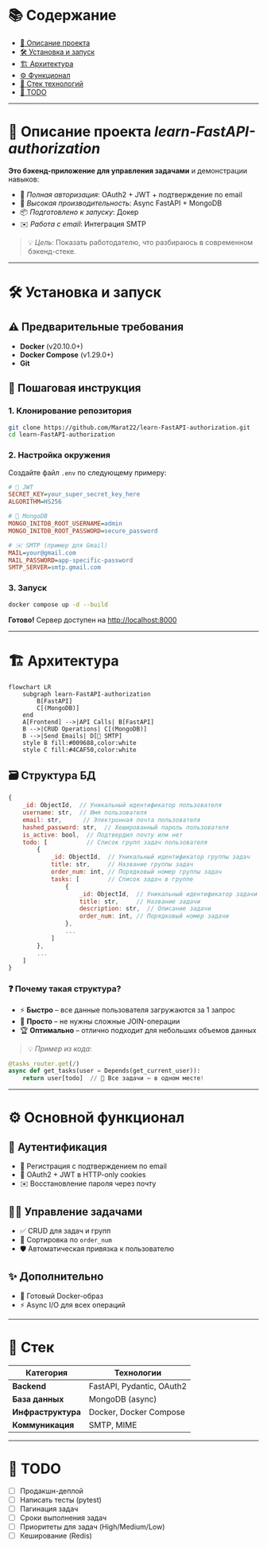# 📚 Содержание  
- [🚀 Описание проекта](#🚀-описание-проекта-learn-fastapi-authorization)  
- [🛠 Установка и запуск](#🛠-установка-и-запуск)
- [🏗 Архитектура](#🏗-архитектура)
- [⚙️ Функционал](#⚙️-основной-функционал)  
- [🧰 Стек технологий](#🧰-стек)
- [📝 TODO](#📝-todo)

---
# 🚀 Описание проекта *learn-FastAPI-authorization*  
**Это бэкенд-приложение для управления задачами** и демонстрации навыков:  
- 🔐 *Полная авторизация*: OAuth2 + JWT + подтверждение по email  
- 🚀 *Высокая производительность*: Async FastAPI + MongoDB  
- 📦 *Подготовлено к запуску*: Докер  
- ✉️ *Работа с email*: Интеграция SMTP  

> 💡 *Цель*: Показать работодателю, что  разбираюсь в современном бэкенд-стеке.

---

# 🛠 Установка и запуск  

## ⚠️ Предварительные требования  
- **Docker** (v20.10.0+)  
- **Docker Compose** (v1.29.0+)  
- **Git**  

## 🚦 Пошаговая инструкция  

### 1. Клонирование репозитория  
```bash
git clone https://github.com/Marat22/learn-FastAPI-authorization.git
cd learn-FastAPI-authorization
```

### 2. Настройка окружения  
Создайте файл `.env` по следующему примеру:  
```ini
# 🔑 JWT
SECRET_KEY=your_super_secret_key_here
ALGORITHM=HS256

# 🍃 MongoDB
MONGO_INITDB_ROOT_USERNAME=admin
MONGO_INITDB_ROOT_PASSWORD=secure_password

# ✉️ SMTP (пример для Gmail)
MAIL=your@gmail.com
MAIL_PASSWORD=app-specific-password
SMTP_SERVER=smtp.gmail.com
```

### 3. Запуск  
```bash
docker compose up -d --build
```
**Готово!** Сервер доступен на [http://localhost:8000](http://localhost:8000)  
 

---

# 🏗 Архитектура  
```mermaid
flowchart LR
    subgraph learn-FastAPI-authorization
        B[FastAPI]
        C[(MongoDB)]
    end
    A[Frontend] -->|API Calls| B[FastAPI]
    B -->|CRUD Operations| C[(MongoDB)]
    B -->|Send Emails| D[📧 SMTP]
    style B fill:#009688,color:white
    style C fill:#4CAF50,color:white
```

## 🗃 Структура БД  
```javascript
{
    _id: ObjectId,  // Уникальный идентификатор пользователя
    username: str,  // Имя пользователя
    email: str,      // Электронная почта пользователя
    hashed_password: str,  // Хешированный пароль пользователя
    is_active: bool,  // Подтвердил почту или нет
    todo: [           // Список групп задач пользователя
        {
            _id: ObjectId,  // Уникальный идентификатор группы задач
            title: str,     // Название группы задач
            order_num: int, // Порядковый номер группы задач
            tasks: [        // Список задач в группе
                {
                    _id: ObjectId,  // Уникальный идентификатор задачи
                    title: str,     // Название задачи
                    description: str,  // Описание задачи
                    order_num: int, // Порядковый номер задачи
                },
                ...
            ]
        },
        ...
    ]
}
```

### ❓ Почему такая структура?  
- ⚡ **Быстро** – все данные пользователя загружаются за 1 запрос  
- 🧩 **Просто** – не нужны сложные JOIN-операции  
- 🏆 **Оптимально** – отлично подходит для небольших объемов данных  

> 💡 *Пример из кода*:  
```python
@tasks_router.get(/)
async def get_tasks(user = Depends(get_current_user)):
    return user[todo]  // 🎯 Все задачи – в одном месте!
```

---

# ⚙️ Основной функционал  

## 🔐 Аутентификация  
- 📝 Регистрация с подтверждением по email  
- 🔑 OAuth2 + JWT в HTTP-only cookies  
- ✉️ Восстановление пароля через почту  

## 👨‍💻 Управление задачами  
- ✅ CRUD для задач и групп  
- 🔄 Сортировка по `order_num`  
- 🛡 Автоматическая привязка к пользователю  

## ✨ Дополнительно  
- 🐳 Готовый Docker-образ  
- ⚡ Async I/O для всех операций  

---

# 🧰 Стек  
| Категория | Технологии |  
|-----------|------------|  
| **Backend** | FastAPI, Pydantic, OAuth2 |  
| **База данных** | MongoDB (async) |  
| **Инфраструктура** | Docker, Docker Compose |  
| **Коммуникация** | SMTP, MIME |  

---

# 📝 TODO  
- [ ] Продакшн-деплой  
- [ ] Написать тесты (pytest)  
- [ ] Пагинация задач  
- [ ] Сроки выполнения задач  
- [ ] Приоритеты для задач (High/Medium/Low)  
- [ ] Кеширование (Redis)  

